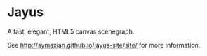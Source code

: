 Jayus
=====

A fast, elegant, HTML5 canvas scenegraph.

See http://symaxian.github.io/jayus-site/site/ for more information.